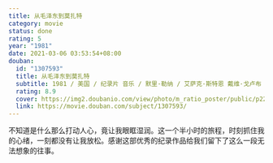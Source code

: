 ```yaml
---
title: 从毛泽东到莫扎特
category: movie
status: done
rating: 5
year: "1981"
date: 2021-03-06 03:53:54+08:00
douban:
  id: "1307593"
  title: 从毛泽东到莫扎特
  subtitle: 1981 / 美国 / 纪录片 音乐 / 默里·勒纳 / 艾萨克·斯特恩 戴维·戈卢布
  rating: 8.9
  cover: https://img2.doubanio.com/view/photo/m_ratio_poster/public/p2201068261.jpg
  link: https://movie.douban.com/subject/1307593/
---
```


不知道是什么那么打动人心，竟让我眼眶湿润。这一个半小时的旅程，时刻抓住我的心绪，一刻都没有让我放松。感谢这部优秀的纪录作品给我们留下了这么一段无法想象的往事。
